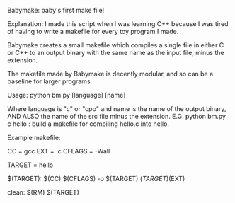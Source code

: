 Babymake: baby's first make file!

Explanation:
I made this script when I was learning C++ because I was tired of having to write a makefile for every toy program I made.

Babymake creates a small makefile which compiles a single file in either C or C++ to an output binary with the same name as the input file, minus the extension. 

The makefile made by Babymake is decently modular, and so can be a baseline for larger programs.

Usage:
python bm.py [language] [name] 

Where language is "c" or "cpp" and name is the name of the output binary, AND ALSO the name of the src file minus the extension.
E.G. python bm.py c hello : build a makefile for compiling hello.c into hello.

Example makefile:

CC = gcc
EXT = .c
CFLAGS = -Wall

TARGET = hello

$(TARGET):
        $(CC) $(CFLAGS) -o $(TARGET) $(TARGET)$(EXT)

clean:
        $(RM) $(TARGET)
